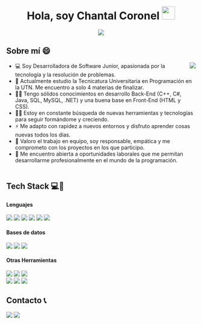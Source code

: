 <h1 align="center">Hola, soy Chantal Coronel <img src="https://media.giphy.com/media/hvRJCLFzcasrR4ia7z/giphy.gif" width="35">
</h1>
<p align="center">
  <a href="https://github.com/DenverCoder1/readme-typing-svg">
    <img src="https://readme-typing-svg.herokuapp.com?font=Fira+Code&size=24&pause=1000&color=02AC66&center=true&vCenter=true&width=600&lines=Desarrolladora+de+Software+Junior;Apasionada+por+aprender+cosas+nuevas;Comprometida+y+proactiva">
  </a>
</p>


## Sobre mí 😄
<picture><img align="right" src="https://media.giphy.com/media/v1.Y2lkPWVjZjA1ZTQ3NTZrbmFiazV0cHRsd3FrOXRuZXlnZmtmOHR4bW95NXE4dTkzdGV1diZlcD12MV9naWZzX3JlbGF0ZWQmY3Q9Zw/L1R1tvI9svkIWwpVYr/giphy.gif">
</picture>
- 💻 Soy Desarrolladora de Software Junior, apasionada por la tecnología y la resolución de problemas.
- 🌱 Actualmente estudio la Tecnicatura Universitaria en Programación en la UTN. Me encuentro a solo 4 materias de finalizar.
- 🙆‍♀️ Tengo sólidos conocimientos en desarrollo Back-End (C++, C#, Java, SQL, MySQL, .NET) y una buena base en Front-End (HTML y CSS).
- 👩‍🎓 Estoy en constante búsqueda de nuevas herramientas y tecnologías para seguir formándome y creciendo.
- ⚡ Me adapto con rapidez a nuevos entornos y disfruto aprender cosas nuevas todos los días.
- 🤝 Valoro el trabajo en equipo, soy responsable, empática y me comprometo con los proyectos en los que participo.
- 🤔 Me encuentro abierta a oportunidades laborales que me permitan desarrollarme profesionalmente en el mundo de la programación.
<br><br>

## Tech Stack 💻🔧
<h4> Lenguajes </h4>

<p align="left">
  <img src="https://img.shields.io/badge/C%2B%2B-00599C?style=for-the-badge&logo=c%2B%2B&logoColor=white"/>
  <img src="https://img.shields.io/badge/C%23-68217A?style=for-the-badge&logo=c-sharp&logoColor=white"/>
  <img src="https://img.shields.io/badge/Java-ED8B00?style=for-the-badge&logo=java&logoColor=white"/>
  <img src="https://img.shields.io/badge/.NET-512BD4?style=for-the-badge&logo=dotnet&logoColor=white"/>
  <img src="https://img.shields.io/badge/HTML-E34F26?style=for-the-badge&logo=html&logoColor=white"/>
  <img src="https://img.shields.io/badge/CSS-1572B6?style=for-the-badge&logo=css&logoColor=white"/>
</p>

<h4> Bases de datos </h4>
<p align="left">
  <img src="https://img.shields.io/badge/SQL-003B57?style=for-the-badge&logo=sqlite&logoColor=white"/>
  <img src="https://img.shields.io/badge/MySQL-4479A1?style=for-the-badge&logo=mysql&logoColor=white"/>
  <img src="https://img.shields.io/badge/Microsoft%20SQL%20Server-CC2927?style=for-the-badge&logo=microsoft%20sql%20server&logoColor=white"/>
</p>

<h4> Otras Herramientas </h4>
<p align="left">
  <img src="https://img.shields.io/badge/Visual_Studio_Code-0078D4?style=for-the-badge&logo=visual-studio-code&logoColor=white"/>
  <img src="https://img.shields.io/badge/Eclipse-0078D4?style=for-the-badge&logo=eclipse&logoColor=white"/>
  <img src="https://img.shields.io/badge/CodeBLocks-2B579A?style=for-the-badge&logo=codeblocks&logoColor=white"/>
  <br>
  <img src="https://img.shields.io/badge/Microsoft_Excel-217346?style=for-the-badge&logo=microsoft-excel&logoColor=white"/>
  <img src="https://img.shields.io/badge/Microsoft_PowerPoint-B7472A?style=for-the-badge&logo=microsoft-powerpoint&logoColor=white"/>
  <img src="https://img.shields.io/badge/Microsoft_Word-2B579A?style=for-the-badge&logo=microsoft-word&logoColor=white"/>
</p>

## Contacto 📞
<span>
  <a herf=www.linkedin.com/in/coronelchantal>
  <img src="https://img.shields.io/badge/linkedin-%230077B5.svg?style=for-the-badge&logo=linkedin&logoColor=white"> 

  <a herf="mailto:coro.aylen@gmail.com">
  <img src="https://img.shields.io/badge/Gmail-D14836?style=for-the-badge&logo=gmail&logoColor=white">
</span>
